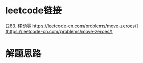 # leetcode链接
[283. 移动零 https://leetcode-cn.com/problems/move-zeroes/](https://leetcode-cn.com/problems/move-zeroes/)

# 解题思路
